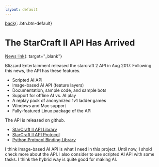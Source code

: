 ```yaml
---
layout: default
---
```

[back](../sc2ai){: .btn.btn-default}

# The StarCraft II API Has Arrived

[News link](http://us.battle.net/sc2/en/blog/20944009/the-starcraft-ii-api-has-arrived-8-9-2017){: target="_blank"}

Blizzard Entertainment released the starcraft 2 API in Aug 2017. Following this news, the API has these features.

- Scripted AI API
- Image-based AI API (feature layers)
- Documentation, sample code, and sample bots
- Support for offline AI vs. AI play
- A replay pack of anonymized 1v1 ladder games
- Windows and Mac support
- Fully-featured Linux package of the API

The API is released on github.
- [StarCraft II API Library](https://github.com/Blizzard/s2client-api)
- [StarCraft II API Protocol](https://github.com/Blizzard/s2client-proto)
- [Python Protocol Binding Library](https://pypi.python.org/pypi/s2clientprotocol/)

I think Image-based AI API is what I need in this project. Until now, I shold check more about the API. I also consider to use scripted AI API with some tasks. I think the hybrid way is quite good for making AI.